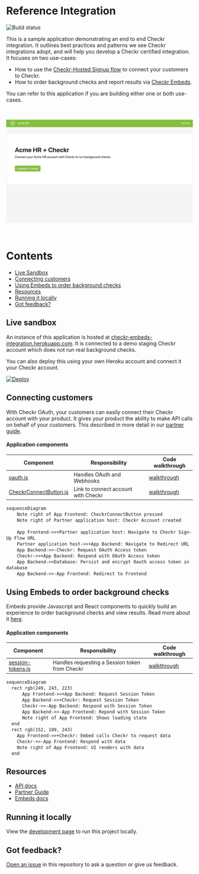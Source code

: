 # Reference Integration

![Build status](https://github.com/checkr/embeds-reference-integration/actions/workflows/main.js.yml/badge.svg?branch=main)

This is a sample application demonstrating an end to end Checkr integration. It
outlines best practices and patterns we see Checkr integrations adopt, and will
help you develop a Checkr certified integration. It focuses on two use-cases:

- How to use the
  [Checkr-Hosted Signup flow](https://docs.checkr.com/partners/#section/Getting-Started/Connect-your-customers-to-Checkr)
  to connect your customers to Checkr.
- How to order background checks and report results via
  [Checkr Embeds](https://docs.checkr.com/embeds).

You can refer to this application if you are building either one or both
use-cases.

<br />

![Demo](docs/images/demo.gif)

<br />

# Contents

- [Live Sandbox](#live-sandbox)
- [Connecting customers](#connecting-customers)
- [Using Embeds to order background checks](#using-embeds)
- [Resources](#resources)
- [Running it locally](#running-it-locally)
- [Got feedback?](#got-feedback)

## Live sandbox

An instance of this application is hosted at
[checkr-embeds-integration.herokuapp.com](https://checkr-embeds-integration.herokuapp.com).
It is connected to a demo staging Checkr account which does not run real
background checks.

You can also deploy this using your own Heroku account and connect it your
Checkr account.

[![Deploy](https://www.herokucdn.com/deploy/button.svg)](https://heroku.com/deploy)

## Connecting customers

With Checkr OAuth, your customers can easily connect their Checkr account with
your product. It gives your product the ability to make API calls on behalf of
your customers. This described in more detail in our
[partner guide](https://docs.checkr.com/partners/#section/Getting-Started/Connect-your-customers-to-Checkr).

#### Application components

| Component                                                                                                                                       | Responsibility                      | Code walkthrough                                                                      |
| ----------------------------------------------------------------------------------------------------------------------------------------------- | ----------------------------------- | ------------------------------------------------------------------------------------- |
| [oauth.js](https://github.com/checkr/embeds-reference-integration/blob/main/routes/oauth.js)                                                    | Handles OAuth and Webhooks          | [walkthrough](https://checkr-embeds-integration.herokuapp.com/docs/routes/oauth.html) |
| [CheckrConnectButton.js](https://github.com/checkr/embeds-reference-integration/blob/main/client/src/components/account/CheckrConnectButton.js) | Link to connect account with Checkr | [walkthrough](https://checkr-embeds-integration.herokuapp.com/docs/routes/oauth.html) |

```mermaid
sequenceDiagram
    Note right of App Frontend: CheckrConnectButton pressed
    Note right of Partner application host: Checkr Account created

    App Frontend->>+Partner application host: Navigate to Checkr Sign-Up Flow URL
    Partner application host->>+App Backend: Navigate to Redirect URL
    App Backend->>-Checkr: Request OAuth Access token
    Checkr->>+App Backend: Respond with OAuth Access token
    App Backend->>Database: Persist and encrypt Oauth access token in database
    App Backend->>-App Frontend: Redirect to Frontend
```

## Using Embeds to order background checks

Embeds provide Javascript and React components to quickly build an experience to
order background checks and view results. Read more about it
[here](https://docs.checkr.com/embeds/).

#### Application components

| Component                                                                                                      | Responsibility                                 | Code walkthrough                                                                               |
| -------------------------------------------------------------------------------------------------------------- | ---------------------------------------------- | ---------------------------------------------------------------------------------------------- |
| [session-tokens.js](https://github.com/checkr/embeds-reference-integration/blob/main/routes/session-tokens.js) | Handles requesting a Session token from Checkr | [walkthrough](https://checkr-embeds-integration.herokuapp.com/docs/routes/session-tokens.html) |

```mermaid
sequenceDiagram
  rect rgb(249, 243, 223)
      App Frontend->>+App Backend: Request Session Token
      App Backend->>+Checkr: Request Session Token
      Checkr->>-App Backend: Respond with Session Token
      App Backend->>-App Frontend: Repond with Session Token
      Note right of App Frontend: Shows loading state
  end
  rect rgb(152, 189, 243)
    App Frontend->>+Checkr: Embed calls Checkr to request data
    Checkr->>-App Frontend: Respond with data
    Note right of App Frontend: UI renders with data
  end
```

## Resources

- [API docs](https://docs.checkr.com)
- [Partner Guide](https://docs.checkr.com/partners)
- [Embeds docs](https://docs.checkr.com/embeds)

## Running it locally

View the [development page](docs/Developing.md) to run this project locally.

## Got feedback?

[Open an issue](https://github.com/checkr/embeds-reference-integration/issues)
in this repository to ask a question or give us feedback.
